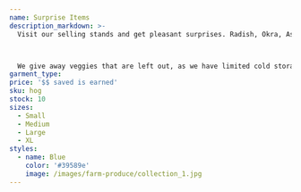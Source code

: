 ```yaml
---
name: Surprise Items
description_markdown: >-
  Visit our selling stands and get pleasant surprises. Radish, Okra, Ash Gourd etc...



  We give away veggies that are left out, as we have limited cold storage capacity
garment_type:
price: '$$ saved is earned'
sku: hog
stock: 10
sizes:
  - Small
  - Medium
  - Large
  - XL
styles:
  - name: Blue
    color: '#39589e'
    image: /images/farm-produce/collection_1.jpg
---
```

